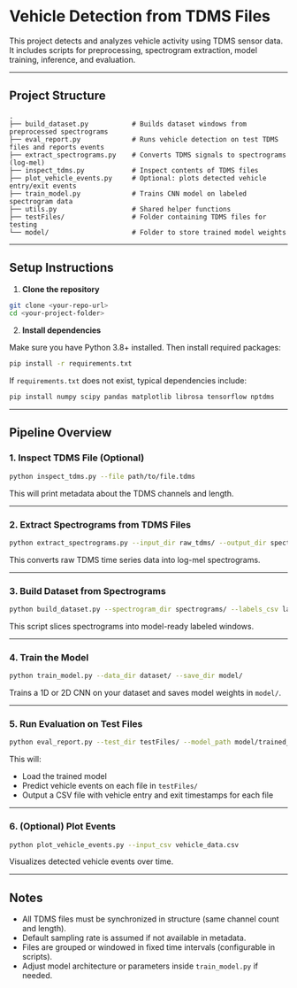 
# Vehicle Detection from TDMS Files

This project detects and analyzes vehicle activity using TDMS sensor data. It includes scripts for preprocessing, spectrogram extraction, model training, inference, and evaluation.

---

## Project Structure

```
.
├── build_dataset.py           # Builds dataset windows from preprocessed spectrograms
├── eval_report.py             # Runs vehicle detection on test TDMS files and reports events
├── extract_spectrograms.py    # Converts TDMS signals to spectrograms (log-mel)
├── inspect_tdms.py            # Inspect contents of TDMS files
├── plot_vehicle_events.py     # Optional: plots detected vehicle entry/exit events
├── train_model.py             # Trains CNN model on labeled spectrogram data
├── utils.py                   # Shared helper functions
├── testFiles/                 # Folder containing TDMS files for testing
└── model/                     # Folder to store trained model weights
```

---

## Setup Instructions

1. **Clone the repository**

```bash
git clone <your-repo-url>
cd <your-project-folder>
```

2. **Install dependencies**

Make sure you have Python 3.8+ installed. Then install required packages:

```bash
pip install -r requirements.txt
```

If `requirements.txt` does not exist, typical dependencies include:

```bash
pip install numpy scipy pandas matplotlib librosa tensorflow nptdms
```

---

## Pipeline Overview

### 1. Inspect TDMS File (Optional)

```bash
python inspect_tdms.py --file path/to/file.tdms
```

This will print metadata about the TDMS channels and length.

---

### 2. Extract Spectrograms from TDMS Files

```bash
python extract_spectrograms.py --input_dir raw_tdms/ --output_dir spectrograms/
```

This converts raw TDMS time series data into log-mel spectrograms.

---

### 3. Build Dataset from Spectrograms

```bash
python build_dataset.py --spectrogram_dir spectrograms/ --labels_csv labels.csv --output_dir dataset/
```

This script slices spectrograms into model-ready labeled windows.

---

### 4. Train the Model

```bash
python train_model.py --data_dir dataset/ --save_dir model/
```

Trains a 1D or 2D CNN on your dataset and saves model weights in `model/`.

---

### 5. Run Evaluation on Test Files

```bash
python eval_report.py --test_dir testFiles/ --model_path model/trained_model.h5 --output_csv vehicle_data.csv
```

This will:

- Load the trained model
- Predict vehicle events on each file in `testFiles/`
- Output a CSV file with vehicle entry and exit timestamps for each file

---

### 6. (Optional) Plot Events

```bash
python plot_vehicle_events.py --input_csv vehicle_data.csv
```

Visualizes detected vehicle events over time.

---

## Notes

- All TDMS files must be synchronized in structure (same channel count and length).
- Default sampling rate is assumed if not available in metadata.
- Files are grouped or windowed in fixed time intervals (configurable in scripts).
- Adjust model architecture or parameters inside `train_model.py` if needed.
